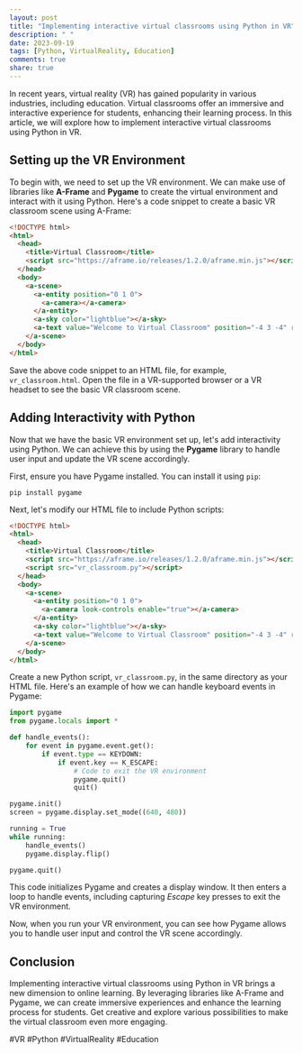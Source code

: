 ```yaml
---
layout: post
title: "Implementing interactive virtual classrooms using Python in VR"
description: " "
date: 2023-09-19
tags: [Python, VirtualReality, Education]
comments: true
share: true
---
```


In recent years, virtual reality (VR) has gained popularity in various industries, including education. Virtual classrooms offer an immersive and interactive experience for students, enhancing their learning process. In this article, we will explore how to implement interactive virtual classrooms using Python in VR.

## Setting up the VR Environment

To begin with, we need to set up the VR environment. We can make use of libraries like **A-Frame** and **Pygame** to create the virtual environment and interact with it using Python. Here's a code snippet to create a basic VR classroom scene using A-Frame:

```html
<!DOCTYPE html>
<html>
  <head>
    <title>Virtual Classroom</title>
    <script src="https://aframe.io/releases/1.2.0/aframe.min.js"></script>
  </head>
  <body>
    <a-scene>
      <a-entity position="0 1 0">
        <a-camera></a-camera>
      </a-entity>
      <a-sky color="lightblue"></a-sky>
      <a-text value="Welcome to Virtual Classroom" position="-4 3 -4" rotation="0 45 0" scale="2 2 2"></a-text>
    </a-scene>
  </body>
</html>
```

Save the above code snippet to an HTML file, for example, `vr_classroom.html`. Open the file in a VR-supported browser or a VR headset to see the basic VR classroom scene.

## Adding Interactivity with Python

Now that we have the basic VR environment set up, let's add interactivity using Python. We can achieve this by using the **Pygame** library to handle user input and update the VR scene accordingly.

First, ensure you have Pygame installed. You can install it using `pip`:

```plaintext
pip install pygame
```

Next, let's modify our HTML file to include Python scripts:

```html
<!DOCTYPE html>
<html>
  <head>
    <title>Virtual Classroom</title>
    <script src="https://aframe.io/releases/1.2.0/aframe.min.js"></script>
    <script src="vr_classroom.py"></script>
  </head>
  <body>
    <a-scene>
      <a-entity position="0 1 0">
        <a-camera look-controls enable="true"></a-camera>
      </a-entity>
      <a-sky color="lightblue"></a-sky>
      <a-text value="Welcome to Virtual Classroom" position="-4 3 -4" rotation="0 45 0" scale="2 2 2"></a-text>
    </a-scene>
  </body>
</html>
```

Create a new Python script, `vr_classroom.py`, in the same directory as your HTML file. Here's an example of how we can handle keyboard events in Pygame:

```python
import pygame
from pygame.locals import *

def handle_events():
    for event in pygame.event.get():
        if event.type == KEYDOWN:
            if event.key == K_ESCAPE:
                # Code to exit the VR environment
                pygame.quit()
                quit()

pygame.init()
screen = pygame.display.set_mode((640, 480))

running = True
while running:
    handle_events()
    pygame.display.flip()

pygame.quit()
```

This code initializes Pygame and creates a display window. It then enters a loop to handle events, including capturing *Escape* key presses to exit the VR environment.

Now, when you run your VR environment, you can see how Pygame allows you to handle user input and control the VR scene accordingly.

## Conclusion

Implementing interactive virtual classrooms using Python in VR brings a new dimension to online learning. By leveraging libraries like A-Frame and Pygame, we can create immersive experiences and enhance the learning process for students. Get creative and explore various possibilities to make the virtual classroom even more engaging.

#VR #Python #VirtualReality #Education